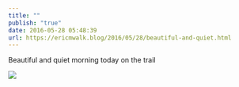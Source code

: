 ```yaml
---
title: ""
publish: "true"
date: 2016-05-28 05:48:39
url: https://ericmwalk.blog/2016/05/28/beautiful-and-quiet.html
---
```


Beautiful and quiet morning today on the trail

![](https://ericmwalk.blog/uploads/2022/a86a0b6904.jpg)